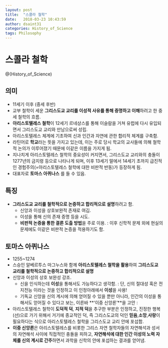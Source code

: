 ```yaml
---
layout: post
title:  "스콜라 철학"
date:   2018-03-23 10:43:59
author: dsaint31
categories: History_of_Science
tags: Philosophy
---
```


# 스콜라 철학
@(History_of_Science)

## 의미
* 11세기 이후 (중세 후반)
* 교부 철학이 세운 **그리스도교 교리를 이성적 사유를 통해 증명하고 이해**하려고 한 중세 철학의 흐름.
* **아리스토텔레스 철학**이 12세기 르네상스를 통해 이슬람을 거쳐 유럽에 다시 유입되면서 그리스도교 교리와 만남으로써 성립.
* 아리스토텔레스 체계에 기초하여 신과 인간과 자연에 관한 합리적 체계를 구축함.
* 라틴어로 **학교**라는 뜻을 가지고 있는데, 이는 주로 당시 학교의 교사들에 의해 철학적 논의가 이루어졌기 때문에 이같은 이름을 가지게 됨.
* 지나치게 아리스토텔레스 철학의 중요성이 커지면서, 그리스도교 교리와의 충돌이 1277년의 금지령 등으로 나타나게 되며, 이후 13세기 말에서 14세기 초까지 급진적인 경험주의(=아리스토텔레스 철학에 대한 비판적 반동)가 등장하게 됨.
*  대표자로 **토마스 아퀴나스** 를 들 수 있음.

## 특징
* **그리스도교 교리를 철학적으로 논증하고 합리적으로 설명**하려고 함.
  * 신앙과 이성을 상호보완적 존재로 여김.
  * 이성을 통해 신의 존재 증명 등을 시도.
  * **비판적 논증을 통한 결론 도출 방법**을 주로 이용. : 이후 신학적 문제 외에 현실의 문제에도 이같은 비판적 논증을 적용하기도 함.

## 토마스 아퀴나스
* 1255~1274
* 스승인 알베르투스 마그누스와 함께 **아리스토텔레스 철학을 활용**하여 **그리스도교 교리를 철학적으로 논증하고 합리적으로 설명**
* 신앙과 이성의 상호 보완성 강조.
  * 신을 인식하는데 **이성**을 통해서도 가능하다고 생각함. : 단, 신의 절대성 혹은 전지전능 이라는 것을 인정하고 이 인정아래에서 **이성**을 사용!
  * 기독교 신앙을 신의 계시에 의해 얻어질 수 있을 뿐만 아니라, 인간의 이성을 통해서도 얻어질 수 있다고 보는, 이른바 **‘이중 신앙론’**을 고안 : 
* 아리스토텔레스 철학이 **도덕적 덕**, **지적 덕**을 추구한 부분은 인정하고, 진정한 행복(선)으로 가기 위해서 거기에 종교적인 덕, 즉 그리스도교의 덕인 **믿음**,**소망**,**사랑**이 필요하다는 식으로 아리스토텔레스 철학을 그리스도교 교리 안에 포섭함.
* **이중 신앙론**은 아리스토텔레스를 비롯한 그리스 자연 철학자들의 자연해석과 성서의 자연해석 사이에 직접적인 충돌을 피하고, **자연해석에 대한 인간 이성의 노력 자체를 신의 계시로 간주**하면서 과학을 신학의 안에 포섭하는 결과를 얻어냄.
